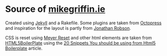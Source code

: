 # Source of [mikegriffin.ie](https://mikegriffin.ie)

Created using [Jekyll](http://jekyllrb.com/) and a Rakefile. Some plugins are taken from [Octopress](http://octopress.org/)
and inspiration for the layout is partly from [Jonathan Robson](http://jnrbsn.com/).

CSS is reset using [Meyer Reset](http://meyerweb.com/eric/thoughts/2007/05/01/reset-reloaded/) and other html
elements are taken from [HTML5BoilerPlate](http://html5boilerplate.com/) using the 
[20 Snippets You should be using from Html5 Boilerplate](http://www.1stwebdesigner.com/design/snippets-html5-boilerplate/)
article.
